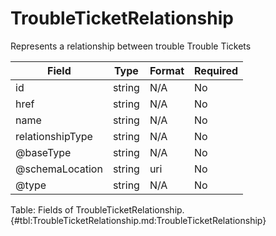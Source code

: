 <!--
    ATTENTION: This file was generated via gradle!
               Do NOT manually edit this file! Any such changes will be overwritten!
-->

# TroubleTicketRelationship

Represents a relationship between trouble Trouble Tickets

| Field | Type | Format | Required |
|-------|---|--------|---|
| id | string | N/A | No |
| href | string | N/A | No |
| name | string | N/A | No |
| relationshipType | string | N/A | No |
| \@baseType | string | N/A | No |
| \@schemaLocation | string | uri | No |
| \@type | string | N/A | No |

Table: Fields of TroubleTicketRelationship. {#tbl:TroubleTicketRelationship.md:TroubleTicketRelationship}
